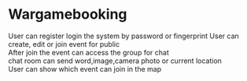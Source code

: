 # Wargamebooking

User can register login the system by password or fingerprint
User can create, edit or join event for public  
After join the event can access the group for chat  
chat room can send word,image,camera photo or current location  
User can show which event can join in the map 
